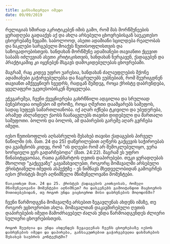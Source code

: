 ```yaml
---
title: განსაზღვრული იმედი
date: 09/09/2019
---
```


რელიგიას ხშირად აკრიტიკებენ იმის გამო, რომ მას მორწმუნეების ყურადღება გადააქვს აქ და ახლა არსებული ცხოვრებისგან საუკეთესო ცხოვრებაზე ზეცაში. საბოლოოდ, ასეთი ადამიანი სცილდება რეალობას და ნაკლები სარგებელი მოაქვს წუთისოფლისთვის და საზოგადოებისთვის. ხანდახან მორწმუნე ადამიანები თავიანთი ქცევით საბაბს იძლევიან ასეთი კრიტიკისთვის, ხანდახან ნერგავენ, ქადაგებენ და პრაქტიკაშიც კი იყენებენ მსგავს დამოკიდებულებას ცხოვრებაში.

მაგრამ, რაც კიდევ უფრო უარესია, ხანდახან ძალაუფლების მქონე ადამიანები გაჭირვებულებსა და ჩაგრულებს ეუბნებიან, რომ შეურიგდნენ თავიანთ ამქვეყნიურ ხვედრს, რადგან შემდეგ, როცა ქრისტე დაბრუნდება, ყველაფერი უკეთესობისკენ შეიცვლება.

ეჭვგარეშეა, ჩვენი ქვეყნიერება გახრწნილი ადგილია და სრულიად ბუნებრივია იოცნებო იმ დროზე, როცა ღმერთი დაამყარებს სამეფოს, სადაც სუფევს სამართლიანობა. იქ აღარ იქნება ტკივილი და უბედურება, არამედ ახლანდელ ქაოსს ჩაანაცვლებს თავისი დიდებული და მართალი სამეფოთი. ბოლოს და ბოლოს, ამ დაპირების გარეშე აღარ გვრჩება იმედი.

იესო წუთისოფლის აღსასრულის შესახებ თავისი ქადაგების პირველ ნაწილში (იხ. მათ. 24 და 25) დაწვრილებით აღწერს გაქცევის საჭიროებას და გვამცნობს კიდეც, რომ "ის დღეები რომ არ შემოკლებულიყო, ვერა ხორციელი ვერ გადარჩებოდა" (მათ. 24:22). მაგრამ ეს უფრო წინასიტყვაობაა, რათა განმარტოს ღვთის დაპირებები. თუკი ყურადღებას მხოლოდ "გაქცევაზე" გავამახვილებთ, როგორც მომავალში არსებული ქრისტიანული იმედის ასპექტზე - ეს ნიშნავს მხედველობიდან გამოგრჩეს იესო ქრისტეს მიერ აღნიშნული მნიშვნელოვანი მომენტები.

`წაიკითხეთ მათ. 24 და 25. ქრისტეს ქადაგების კითხვისას, რომელი მნიშვნელოვანი მომენტები აღნიშნეთ? რა დასკვნებს გამოიტანდით მაცხოვრის მითითებებიდან, თუ როგორ უნდა ვიცხოვროთ მისი დაბრუნების მოლოდინში?`

ჩვენი წარმოდგენა მომავალზე არსებით ზეგავლენას ახდენს იმაზე, თუ როგორ ვცხოვრობთ ახლა. მომავალთან დაკავშირებული ღვთის დაპირებების იმედი მამოძრავებელ ძალას უნდა წარმოადგენდეს ძლიერი სულიერი ცხოვრებისთვის.

`როგორ შეუძლია და უნდა ახდენდეს ზეგავლენას ჩვენს ცხოვრებაზე იესოს დაბრუნების იმედი და დაპირება, განსაკუთრებით გაჭირვებულთა დახმარების შესახებ საუბრის კონტექსტში?`